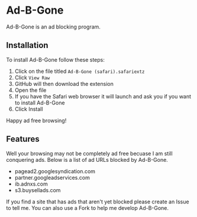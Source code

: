 # Ad-B-Gone
Ad-B-Gone is an ad blocking program.

## Installation
To install Ad-B-Gone follow these steps:

1. Click on the file titled `Ad-B-Gone (safari).safariextz`
2. Click `View Raw`
3. GitHub will then download the extension
4. Open the file
5. If you have the Safari web browser it will launch and ask you if you want to install Ad-B-Gone
6. Click Install

Happy ad free browsing!

## Features
Well your browsing may not be completely ad free becuase I am still conquering ads. Below is a list of ad URLs blocked by Ad-B-Gone.

- pagead2.googlesyndication.com
- partner.googleadservices.com
- ib.adnxs.com
- s3.buysellads.com

If you find a site that has ads that aren't yet blocked please create an Issue to tell me. You can also use a Fork to help me develop Ad-B-Gone.

